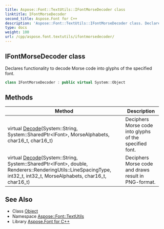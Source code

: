 ```yaml
---
title: Aspose::Font::TextUtils::IFontMorseDecoder class
linktitle: IFontMorseDecoder
second_title: Aspose.Font for C++
description: 'Aspose::Font::TextUtils::IFontMorseDecoder class. Declares functionality to decode Morse code into glyphs of the specified font in C++.'
type: docs
weight: 100
url: /cpp/aspose.font.textutils/ifontmorsedecoder/
---
```

## IFontMorseDecoder class


Declares functionality to decode Morse code into glyphs of the specified font.

```cpp
class IFontMorseDecoder : public virtual System::Object
```

## Methods

| Method | Description |
| --- | --- |
| virtual [Decode](./decode/)(System::String, System::SharedPtr\<IFont\>, MorseAlphabets, char16_t, char16_t) | Deciphers Morse code into glyphs of the specified font. |
| virtual [Decode](./decode/)(System::String, System::SharedPtr\<IFont\>, double, Renderers::RenderingUtils::LineSpacingType, int32_t, int32_t, MorseAlphabets, char16_t, char16_t) | Deciphers Morse code and draws result in PNG-format. |
## See Also

* Class [Object](../../system/object/)
* Namespace [Aspose::Font::TextUtils](../)
* Library [Aspose.Font for C++](../../)
